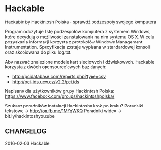 # Hackable
Hackable by Hackintosh Polska - sprawdź podzespoły swojego komputera

Program odczytuje listę podzespołów komputera z systemem Windows, które decydują o możliwości zainstalowania na nim systemu OS X. W celu pozyskania informacji korzysta z protokołów Windows Management Instrumentation. Specyfikacja zostaje wypisana w standardowej konsoli oraz skopiowana do pliku log.txt.

Aby nazwać znalezione modele kart sieciowych i dźwiękowych, Hackable korzysta z dwóch opensource'owych baz danych: 
- http://pcidatabase.com/reports.php?type=csv
- http://pci-ids.ucw.cz/v2.2/pci.ids

Napisano dla użytkowników grupy Hackintosh Polska:
https://www.facebook.com/groups/hackintoshpolska/

Szukasz poradników instalacji Hackintosha krok po kroku?
Poradniki tekstowe -> http://on.fb.me/1MYqWKQ
Poradniki wideo -> bit.ly/hackintoshyoutube


CHANGELOG
-----------------------
2016-02-03  Hackable
